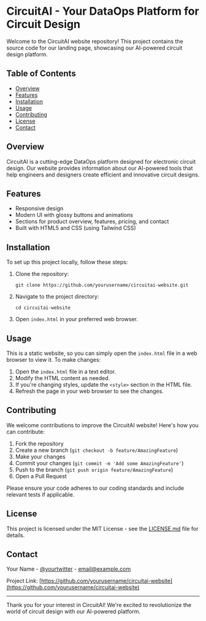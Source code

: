 # CircuitAI - Your DataOps Platform for Circuit Design

Welcome to the CircuitAI website repository! This project contains the source code for our landing page, showcasing our AI-powered circuit design platform.

## Table of Contents

- [Overview](#overview)
- [Features](#features)
- [Installation](#installation)
- [Usage](#usage)
- [Contributing](#contributing)
- [License](#license)
- [Contact](#contact)

## Overview

CircuitAI is a cutting-edge DataOps platform designed for electronic circuit design. Our website provides information about our AI-powered tools that help engineers and designers create efficient and innovative circuit designs.

## Features

- Responsive design
- Modern UI with glossy buttons and animations
- Sections for product overview, features, pricing, and contact
- Built with HTML5 and CSS (using Tailwind CSS)

## Installation

To set up this project locally, follow these steps:

1. Clone the repository:
   ```
   git clone https://github.com/yourusername/circuitai-website.git
   ```
2. Navigate to the project directory:
   ```
   cd circuitai-website
   ```
3. Open `index.html` in your preferred web browser.

## Usage

This is a static website, so you can simply open the `index.html` file in a web browser to view it. To make changes:

1. Open the `index.html` file in a text editor.
2. Modify the HTML content as needed.
3. If you're changing styles, update the `<style>` section in the HTML file.
4. Refresh the page in your web browser to see the changes.

## Contributing

We welcome contributions to improve the CircuitAI website! Here's how you can contribute:

1. Fork the repository
2. Create a new branch (`git checkout -b feature/AmazingFeature`)
3. Make your changes
4. Commit your changes (`git commit -m 'Add some AmazingFeature'`)
5. Push to the branch (`git push origin feature/AmazingFeature`)
6. Open a Pull Request

Please ensure your code adheres to our coding standards and include relevant tests if applicable.

## License

This project is licensed under the MIT License - see the [LICENSE.md](LICENSE.md) file for details.

## Contact

Your Name - [@yourtwitter](https://twitter.com/yourtwitter) - email@example.com

Project Link: [https://github.com/yourusername/circuitai-website](https://github.com/yourusername/circuitai-website)

---

Thank you for your interest in CircuitAI! We're excited to revolutionize the world of circuit design with our AI-powered platform.
